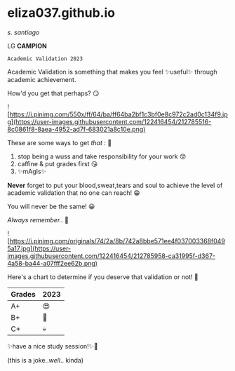 # eliza037.github.io

*s. santiago*

LG **CAMPION**


`Academic Validation 2023`

Academic Validation is something that makes you feel ✨useful✨ through academic achievement. 

How'd you get that perhaps? 😏

![https://i.pinimg.com/550x/ff/64/ba/ff64ba2bf1c3bf0e8c972c2ad0c134f9.jpg](https://user-images.githubusercontent.com/122416454/212785516-8c0861f8-8aea-4952-ad7f-683021a8c10e.png)




These are some ways to get *that* : 🤗

1. stop being a wuss and take responsibility for your work 😙
2. caffine & put grades first 😘
3. ✨mAgIs✨

**Never** forget to put your blood,sweat,tears and soul to achieve the level of academic validation that no one can reach! 😁

You will never be the same! 😀

*Always remember..*  🥰

![https://i.pinimg.com/originals/74/2a/8b/742a8bbe571ee4f037003368f0495a17.jpg](https://user-images.githubusercontent.com/122416454/212785958-ca31995f-d367-4a58-ba44-a07fff2ee62b.png)







Here's a chart to determine if you deserve that validation or not! 🤩

| Grades | 2023 |
| ----------- | ----------- |
| A+ | 😍 |
| B+ | 🤔 |
| C+ | 💀 |


✨have a nice study session!✨🙌 


(this is a joke..*well*.. kinda) 

